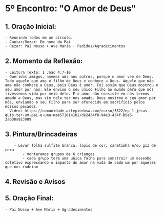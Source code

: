 # 5º Encontro: "O Amor de Deus"

## 1. Oração Inicial:
    - Reunindo todos em um círculo.    
    - Cantar/Rezar: Em nome do Pai
    - Rezar: Pai Nosso + Ave Maria + Pedidos/Agradecimentos
			
## 2. Momento da Reflexão:	
	- Leitura Texto: 1 Joao 4:7-10 				
    - Queridos amigos, amemos uns aos outros, porque o amor vem de Deus. Todo aquele que ama é filho de Deus e conhece a Deus. Aquele que não ama não conhece a Deus, pois Deus é amor. Foi assim que Deus mostrou o seu amor por nós: Ele enviou o seu único Filho ao mundo para que nós tivéssemos vida por meio dele. E o amor não consiste em nós termos amado a Deus, mas sim nele ter nos amado. Deus mostrou o seu amor por nós, enviando o seu Filho para ser oferecido em sacrifício pelos nossos pecados.
	- Vídeo: https://comunidade.artepiedosa.com/curso/3522/ep-1-jesus-quis-ter-um-pai-e-uma-mae571814102/de2434f0-94e3-434f-b5e6-2ab38a923089

## 3. Pintura/Brincadeiras
		- Levar folha sulfite branca, lapis de cor, canetinha e/ou giz de cera
			- montaremos grupos de 6 crianças
			- cada grupo terá uma unica folha para construir um desenho coletivo expressando o impacto do amor na vida de cada um por aqueles que nos rodeiam
	
## 4. Revisão e Avisos   

## 5. Oração Final:
    - Pai Nosso + Ave Maria + Agradecimentos
